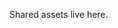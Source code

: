<!-- status: stub; target: 150+ words -->
<!-- status: stub; target: 150+ words -->
<!-- status: stub; target: 150+ words -->
Shared assets live here.



